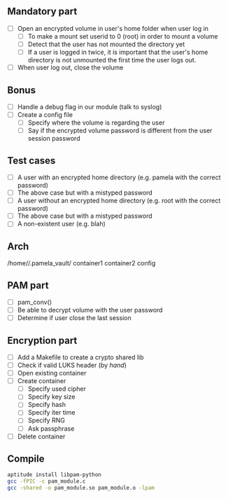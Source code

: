 ## Mandatory part

- [ ] Open an encrypted volume in user's home folder when user log in
	- [ ] To make a mount set userid to 0 (root) in order to mount a volume
	- [ ] Detect that the user has not mounted the directory yet
	- [ ] If a user is logged in twice, it is important that the user's home directory is not unmounted the first time the user logs out.
- [ ] When user log out, close the volume

## Bonus

- [ ] Handle a debug flag in our module (talk to syslog)
- [ ] Create a config file
	- [ ] Specify where the volume is regarding the user
	- [ ] Say if the encrypted volume password is different from the user session password

## Test cases

- [ ] A user with an encrypted home directory (e.g. pamela with the correct password)
- [ ] The above case but with a mistyped password
- [ ] A user without an encrypted home directory (e.g. root with the correct password)
- [ ] The above case but with a mistyped password
- [ ] A non-existent user (e.g. blah)

## Arch

/home/<user>/.pamela_vault/
	container1
	container2
	config

## PAM part

- [ ] pam_conv()
- [ ] Be able to decrypt volume with the user password
- [ ] Determine if user close the last session

## Encryption part

- [ ] Add a Makefile to create a crypto shared lib
- [ ] Check if valid LUKS header (by *hand*)
- [ ] Open existing container
- [ ] Create container
	- [ ] Specify used cipher
	- [ ] Specify key size
	- [ ] Specify hash
	- [ ] Specify iter time
	- [ ] Specify RNG
	- [ ] Ask passphrase
- [ ] Delete container

## Compile

```bash
aptitude install libpam-python
gcc -fPIC -c pam_module.c
gcc -shared -o pam_module.so pam_module.o -lpam
```
